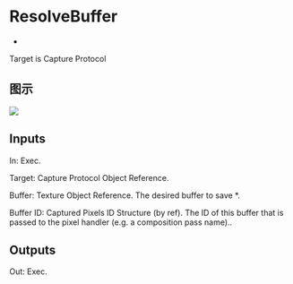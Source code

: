 # ResolveBuffer

  * 



Target is Capture Protocol

## 图示

![]($-20221218-18150879.png)

## Inputs

In: Exec.

Target: Capture Protocol Object Reference.

Buffer: Texture Object Reference. The desired buffer to save *.

Buffer ID: Captured Pixels ID Structure (by ref). The ID of this buffer that is passed to the pixel handler (e.g. a composition pass name)..  

## Outputs

Out: Exec.

